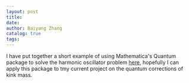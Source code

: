 ```yaml
---
layout: post
title: 
date: 
author: Baiyang Zhang
catalog: true
tags:
---
```


I have put together a short example of using Mathematica's Quantum package to solve the harmonic oscillator problem [here](https://github.com/BaiyangZhang/BaiyangZhang.github.io/blob/master/assets/Mathematica/ExampleHarmonicOscillator.nb), hopefully I can apply this package to tmy current project on the quantum corrections of kink mass.
